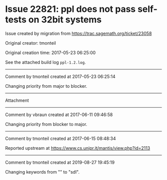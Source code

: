 # Issue 22821: ppl does not pass self-tests on 32bit systems

Issue created by migration from https://trac.sagemath.org/ticket/23058

Original creator: tmonteil

Original creation time: 2017-05-23 06:25:00

See the attached build log `ppl-1.2.log`.



---

Comment by tmonteil created at 2017-05-23 06:25:14

Changing priority from major to blocker.


---

Attachment


---

Comment by vbraun created at 2017-06-11 09:46:58

Changing priority from blocker to major.


---

Comment by tmonteil created at 2017-06-15 08:48:34

Reported upstream at https://www.cs.unipr.it/mantis/view.php?id=2113


---

Comment by tmonteil created at 2019-08-27 19:45:19

Changing keywords from "" to "sdl".
